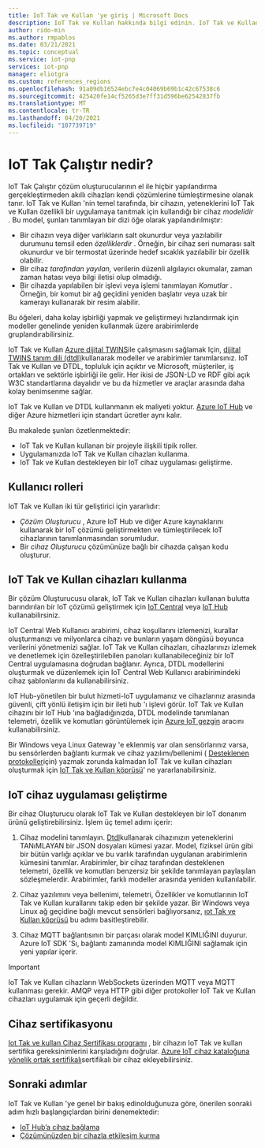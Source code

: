 ```yaml
---
title: IoT Tak ve Kullan 'ye giriş | Microsoft Docs
description: IoT Tak ve Kullan hakkında bilgi edinin. IoT Tak ve Kullan, akıllı IoT cihazlarının yeteneklerini bildirmesine olanak sağlayan bir açık modelleme dilini temel alır. IoT cihazları, bulut çözümlerine bağlandıklarında cihaz modeli olarak adlandırılan bu bildirimi sunar. Bulut çözümü daha sonra herhangi bir kod yazmadan cihazı otomatik olarak anlayabilir ve bununla etkileşime başlayabilir.
author: rido-min
ms.author: rmpablos
ms.date: 03/21/2021
ms.topic: conceptual
ms.service: iot-pnp
services: iot-pnp
manager: eliotgra
ms.custom: references_regions
ms.openlocfilehash: 91a09db16524ebc7e4c04069b69b1c42c67538c6
ms.sourcegitcommit: 425420fe14cf5265d3e7ff31d596be62542837fb
ms.translationtype: MT
ms.contentlocale: tr-TR
ms.lasthandoff: 04/20/2021
ms.locfileid: "107739719"
---
```

# <a name="what-is-iot-plug-and-play"></a>IoT Tak Çalıştır nedir?

IoT Tak Çalıştır çözüm oluşturucularının el ile hiçbir yapılandırma gerçekleştirmeden akıllı cihazları kendi çözümlerine tümleştirmesine olanak tanır. IoT Tak ve Kullan 'nin temel tarafında, bir cihazın, yeteneklerini IoT Tak ve Kullan özellikli bir uygulamaya tanıtmak için kullandığı bir cihaz _modelidir_ . Bu model, şunları tanımlayan bir dizi öğe olarak yapılandırılmıştır:

- Bir cihazın veya diğer varlıkların salt okunurdur veya yazılabilir durumunu temsil eden _özelliklerdir_ . Örneğin, bir cihaz seri numarası salt okunurdur ve bir termostat üzerinde hedef sıcaklık yazılabilir bir özellik olabilir.
- Bir cihaz _tarafından yayılan,_ verilerin düzenli algılayıcı okumalar, zaman zaman hatası veya bilgi iletisi olup olmadığı.
- Bir cihazda yapılabilen bir işlevi veya işlemi tanımlayan _Komutlar_ . Örneğin, bir komut bir ağ geçidini yeniden başlatır veya uzak bir kamerayı kullanarak bir resim alabilir.

Bu öğeleri, daha kolay işbirliği yapmak ve geliştirmeyi hızlandırmak için modeller genelinde yeniden kullanmak üzere arabirimlerde gruplandırabilirsiniz.

IoT Tak ve Kullan [Azure dijital TWINS](../digital-twins/overview.md)ile çalışmasını sağlamak Için, [dijital TWINS tanım dili (dtdl)](https://github.com/Azure/opendigitaltwins-dtdl)kullanarak modeller ve arabirimler tanımlarsınız. IoT Tak ve Kullan ve DTDL, topluluk için açıktır ve Microsoft, müşteriler, iş ortakları ve sektörle işbirliği ile gelir. Her ikisi de JSON-LD ve RDF gibi açık W3C standartlarına dayalıdır ve bu da hizmetler ve araçlar arasında daha kolay benimsenme sağlar.

IoT Tak ve Kullan ve DTDL kullanmanın ek maliyeti yoktur. [Azure IoT Hub](../iot-hub/about-iot-hub.md) ve diğer Azure hizmetleri için standart ücretler aynı kalır.

Bu makalede şunları özetlenmektedir:

- IoT Tak ve Kullan kullanan bir projeyle ilişkili tipik roller.
- Uygulamanızda IoT Tak ve Kullan cihazları kullanma.
- IoT Tak ve Kullan destekleyen bir IoT cihaz uygulaması geliştirme.

## <a name="user-roles"></a>Kullanıcı rolleri

IoT Tak ve Kullan iki tür geliştirici için yararlıdır:

- _Çözüm Oluşturucu_ , Azure IoT Hub ve diğer Azure kaynaklarını kullanarak bir IoT çözümü geliştirmekten ve tümleştirilecek IoT cihazlarının tanımlanmasından sorumludur.
- Bir _cihaz Oluşturucu_ çözümünüze bağlı bir cihazda çalışan kodu oluşturur.

## <a name="use-iot-plug-and-play-devices"></a>IoT Tak ve Kullan cihazları kullanma

Bir çözüm Oluşturucusu olarak, IoT Tak ve Kullan cihazları kullanan bulutta barındırılan bir IoT çözümü geliştirmek için [IoT Central](../iot-central/core/overview-iot-central.md) veya [IoT Hub](../iot-hub/about-iot-hub.md) kullanabilirsiniz.

IoT Central Web Kullanıcı arabirimi, cihaz koşullarını izlemenizi, kurallar oluşturmanızı ve milyonlarca cihazı ve bunların yaşam döngüsü boyunca verilerini yönetmenizi sağlar. IoT Tak ve Kullan cihazları, cihazlarınızı izlemek ve denetlemek için özelleştirilebilen panoları kullanabileceğiniz bir IoT Central uygulamasına doğrudan bağlanır. Ayrıca, DTDL modellerini oluşturmak ve düzenlemek için IoT Central Web Kullanıcı arabirimindeki cihaz şablonlarını da kullanabilirsiniz.

IoT Hub-yönetilen bir bulut hizmeti-IoT uygulamanız ve cihazlarınız arasında güvenli, çift yönlü iletişim için bir ileti hub 'ı işlevi görür. IoT Tak ve Kullan cihazını bir IoT Hub 'ına bağladığınızda, DTDL modelinde tanımlanan telemetri, özellik ve komutları görüntülemek için [Azure IoT gezgin](./howto-use-iot-explorer.md) aracını kullanabilirsiniz.

Bir Windows veya Linux Gateway 'e eklenmiş var olan sensörlarınız varsa, bu sensörlerden bağlantı kurmak ve cihaz yazılımı/bellenimi ( [Desteklenen protokoller](./concepts-iot-pnp-bridge.md#supported-protocols-and-sensors)için) yazmak zorunda kalmadan IoT Tak ve kullan cihazları oluşturmak için [IoT Tak ve Kullan köprüsü](./concepts-iot-pnp-bridge.md)' ne yararlanabilirsiniz.

## <a name="develop-an-iot-device-application"></a>IoT cihaz uygulaması geliştirme

Bir cihaz Oluşturucu olarak IoT Tak ve Kullan destekleyen bir IoT donanım ürünü geliştirebilirsiniz. İşlem üç temel adımı içerir:

1. Cihaz modelini tanımlayın. [Dtdl](https://github.com/Azure/opendigitaltwins-dtdl)kullanarak cihazınızın yeteneklerini TANıMLAYAN bir JSON dosyaları kümesi yazar. Model, fiziksel ürün gibi bir bütün varlığı açıklar ve bu varlık tarafından uygulanan arabirimlerin kümesini tanımlar. Arabirimler, bir cihaz tarafından desteklenen telemetri, özellik ve komutları benzersiz bir şekilde tanımlayan paylaşılan sözleşmelerdir. Arabirimler, farklı modeller arasında yeniden kullanılabilir.

1. Cihaz yazılımını veya bellenimi, telemetri, Özellikler ve komutlarının IoT Tak ve Kullan kurallarını takip eden bir şekilde yazar. Bir Windows veya Linux ağ geçidine bağlı mevcut sensörleri bağlıyorsanız, [ıot Tak ve Kullan köprüsü](./concepts-iot-pnp-bridge.md) bu adımı basitleştirebilir.

1. Cihaz MQTT bağlantısının bir parçası olarak model KIMLIĞINI duyurur. Azure IoT SDK 'Sı, bağlantı zamanında model KIMLIĞINI sağlamak için yeni yapılar içerir.

> [!Important]
> IoT Tak ve Kullan cihazların WebSockets üzerinden MQTT veya MQTT kullanması gerekir. AMQP veya HTTP gibi diğer protokoller IoT Tak ve Kullan cihazları uygulamak için geçerli değildir.

## <a name="device-certification"></a>Cihaz sertifikasyonu

[Iot Tak ve kullan Cihaz Sertifikası programı](../certification/program-requirements-pnp.md) , bir cihazın IoT Tak ve kullan sertifika gereksinimlerini karşıladığını doğrular. [Azure IoT cihaz kataloğuna yönelik ortak sertifikalı](https://aka.ms/devicecatalog)sertifikalı bir cihaz ekleyebilirsiniz.

## <a name="next-steps"></a>Sonraki adımlar

IoT Tak ve Kullan 'ye genel bir bakış edinolduğunuza göre, önerilen sonraki adım hızlı başlangıçlardan birini denemektedir:

- [IoT Hub’a cihaz bağlama](./quickstart-connect-device.md)
- [Çözümünüzden bir cihazla etkileşim kurma](./quickstart-service.md)
